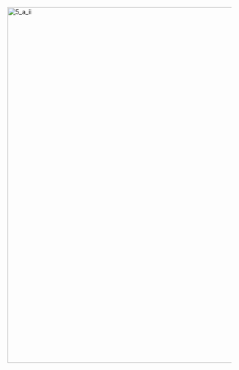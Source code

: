 <a href="https://github.com/AlmeidaAlin3/MachineLearning/blob/master/ProblemSet2/Exercise5/img/5a_ii.png"><img src="https://github.com/AlmeidaAlin3/MachineLearning/blob/master/ProblemSet2/Exercise5/img/5a_ii.png" title="5_a_ii" alt="5_a_ii" width="800"></a>



